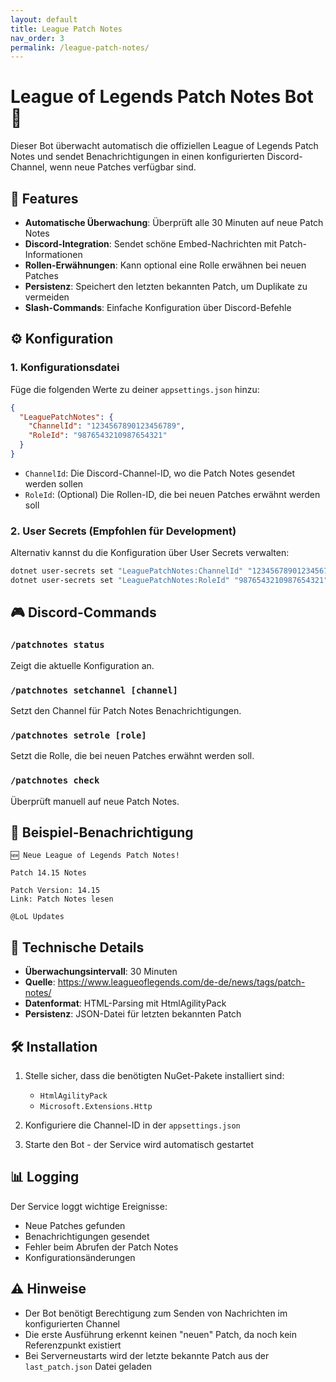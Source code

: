 ```yaml
---
layout: default
title: League Patch Notes
nav_order: 3
permalink: /league-patch-notes/
---
```


# League of Legends Patch Notes Bot 📰

Dieser Bot überwacht automatisch die offiziellen League of Legends Patch Notes und sendet Benachrichtigungen in einen konfigurierten Discord-Channel, wenn neue Patches verfügbar sind.

## 🚀 Features

- **Automatische Überwachung**: Überprüft alle 30 Minuten auf neue Patch Notes
- **Discord-Integration**: Sendet schöne Embed-Nachrichten mit Patch-Informationen
- **Rollen-Erwähnungen**: Kann optional eine Rolle erwähnen bei neuen Patches
- **Persistenz**: Speichert den letzten bekannten Patch, um Duplikate zu vermeiden
- **Slash-Commands**: Einfache Konfiguration über Discord-Befehle

## ⚙️ Konfiguration

### 1. Konfigurationsdatei

Füge die folgenden Werte zu deiner `appsettings.json` hinzu:

```json
{
  "LeaguePatchNotes": {
    "ChannelId": "1234567890123456789",
    "RoleId": "9876543210987654321"
  }
}
```

- `ChannelId`: Die Discord-Channel-ID, wo die Patch Notes gesendet werden sollen
- `RoleId`: (Optional) Die Rollen-ID, die bei neuen Patches erwähnt werden soll

### 2. User Secrets (Empfohlen für Development)

Alternativ kannst du die Konfiguration über User Secrets verwalten:

```bash
dotnet user-secrets set "LeaguePatchNotes:ChannelId" "1234567890123456789"
dotnet user-secrets set "LeaguePatchNotes:RoleId" "9876543210987654321"
```

## 🎮 Discord-Commands

### `/patchnotes status`
Zeigt die aktuelle Konfiguration an.

### `/patchnotes setchannel [channel]`
Setzt den Channel für Patch Notes Benachrichtigungen.

### `/patchnotes setrole [role]`
Setzt die Rolle, die bei neuen Patches erwähnt werden soll.

### `/patchnotes check`
Überprüft manuell auf neue Patch Notes.

## 📝 Beispiel-Benachrichtigung

```
🆕 Neue League of Legends Patch Notes!

Patch 14.15 Notes

Patch Version: 14.15
Link: Patch Notes lesen

@LoL Updates
```

## 🔧 Technische Details

- **Überwachungsintervall**: 30 Minuten
- **Quelle**: https://www.leagueoflegends.com/de-de/news/tags/patch-notes/
- **Datenformat**: HTML-Parsing mit HtmlAgilityPack
- **Persistenz**: JSON-Datei für letzten bekannten Patch

## 🛠️ Installation

1. Stelle sicher, dass die benötigten NuGet-Pakete installiert sind:
   - `HtmlAgilityPack`
   - `Microsoft.Extensions.Http`

2. Konfiguriere die Channel-ID in der `appsettings.json`

3. Starte den Bot - der Service wird automatisch gestartet

## 📊 Logging

Der Service loggt wichtige Ereignisse:
- Neue Patches gefunden
- Benachrichtigungen gesendet
- Fehler beim Abrufen der Patch Notes
- Konfigurationsänderungen

## ⚠️ Hinweise

- Der Bot benötigt Berechtigung zum Senden von Nachrichten im konfigurierten Channel
- Die erste Ausführung erkennt keinen "neuen" Patch, da noch kein Referenzpunkt existiert
- Bei Serverneustarts wird der letzte bekannte Patch aus der `last_patch.json` Datei geladen
